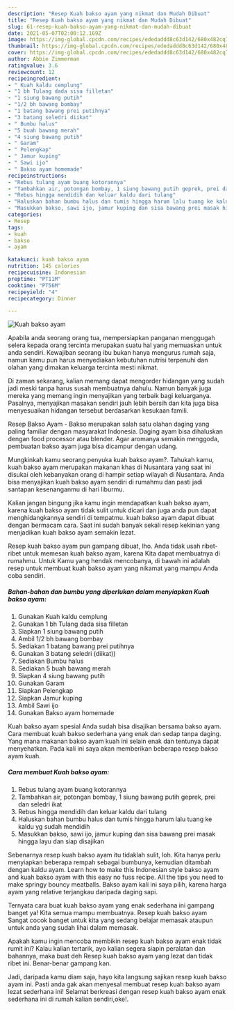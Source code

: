 ```yaml
---
description: "Resep Kuah bakso ayam yang nikmat dan Mudah Dibuat"
title: "Resep Kuah bakso ayam yang nikmat dan Mudah Dibuat"
slug: 61-resep-kuah-bakso-ayam-yang-nikmat-dan-mudah-dibuat
date: 2021-05-07T02:00:12.169Z
image: https://img-global.cpcdn.com/recipes/ededaddd8c63d142/680x482cq70/kuah-bakso-ayam-foto-resep-utama.jpg
thumbnail: https://img-global.cpcdn.com/recipes/ededaddd8c63d142/680x482cq70/kuah-bakso-ayam-foto-resep-utama.jpg
cover: https://img-global.cpcdn.com/recipes/ededaddd8c63d142/680x482cq70/kuah-bakso-ayam-foto-resep-utama.jpg
author: Abbie Zimmerman
ratingvalue: 3.6
reviewcount: 12
recipeingredient:
- " Kuah kaldu cemplung"
- "1 bh Tulang dada sisa filletan"
- "1 siung bawang putih"
- "1/2 bh bawang bombay"
- "1 batang bawang prei putihnya"
- "3 batang seledri diikat"
- " Bumbu halus"
- "5 buah bawang merah"
- "4 siung bawang putih"
- " Garam"
- " Pelengkap"
- " Jamur kuping"
- " Sawi ijo"
- " Bakso ayam homemade"
recipeinstructions:
- "Rebus tulang ayam buang kotorannya"
- "Tambahkan air, potongan bombay, 1 siung bawang putih geprek, prei dan seledri ikat"
- "Rebus hingga mendidih dan keluar kaldu dari tulang"
- "Haluskan bahan bumbu halus dan tumis hingga harum lalu tuang ke kaldu yg sudah mendidih"
- "Masukkan bakso, sawi ijo, jamur kuping dan sisa bawang prei masak hingga layu dan siap disajikan"
categories:
- Resep
tags:
- kuah
- bakso
- ayam

katakunci: kuah bakso ayam 
nutrition: 145 calories
recipecuisine: Indonesian
preptime: "PT11M"
cooktime: "PT56M"
recipeyield: "4"
recipecategory: Dinner

---
```



![Kuah bakso ayam](https://img-global.cpcdn.com/recipes/ededaddd8c63d142/680x482cq70/kuah-bakso-ayam-foto-resep-utama.jpg)

Apabila anda seorang orang tua, mempersiapkan panganan menggugah selera kepada orang tercinta merupakan suatu hal yang memuaskan untuk anda sendiri. Kewajiban seorang ibu bukan hanya mengurus rumah saja, namun kamu pun harus menyediakan kebutuhan nutrisi terpenuhi dan olahan yang dimakan keluarga tercinta mesti nikmat.

Di zaman  sekarang, kalian memang dapat mengorder hidangan yang sudah jadi meski tanpa harus susah membuatnya dahulu. Namun banyak juga mereka yang memang ingin menyajikan yang terbaik bagi keluarganya. Pasalnya, menyajikan masakan sendiri jauh lebih bersih dan kita juga bisa menyesuaikan hidangan tersebut berdasarkan kesukaan famili. 

Resep Bakso Ayam - Bakso merupakan salah satu olahan daging yang paling familiar dengan masyarakat Indonesia. Daging ayam bisa dihaluskan dengan food processor atau blender. Agar aromanya semakin menggoda, pembuatan bakso ayam juga bisa dicampur dengan udang.

Mungkinkah kamu seorang penyuka kuah bakso ayam?. Tahukah kamu, kuah bakso ayam merupakan makanan khas di Nusantara yang saat ini disukai oleh kebanyakan orang di hampir setiap wilayah di Nusantara. Anda bisa menyajikan kuah bakso ayam sendiri di rumahmu dan pasti jadi santapan kesenanganmu di hari liburmu.

Kalian jangan bingung jika kamu ingin mendapatkan kuah bakso ayam, karena kuah bakso ayam tidak sulit untuk dicari dan juga anda pun dapat menghidangkannya sendiri di tempatmu. kuah bakso ayam dapat dibuat dengan bermacam cara. Saat ini sudah banyak sekali resep kekinian yang menjadikan kuah bakso ayam semakin lezat.

Resep kuah bakso ayam pun gampang dibuat, lho. Anda tidak usah ribet-ribet untuk memesan kuah bakso ayam, karena Kita dapat membuatnya di rumahmu. Untuk Kamu yang hendak mencobanya, di bawah ini adalah resep untuk membuat kuah bakso ayam yang nikamat yang mampu Anda coba sendiri.

<!--inarticleads1-->

##### Bahan-bahan dan bumbu yang diperlukan dalam menyiapkan Kuah bakso ayam:

1. Gunakan  Kuah kaldu cemplung
1. Gunakan 1 bh Tulang dada sisa filletan
1. Siapkan 1 siung bawang putih
1. Ambil 1/2 bh bawang bombay
1. Sediakan 1 batang bawang prei putihnya
1. Gunakan 3 batang seledri (diikat))
1. Sediakan  Bumbu halus
1. Sediakan 5 buah bawang merah
1. Siapkan 4 siung bawang putih
1. Gunakan  Garam
1. Siapkan  Pelengkap
1. Siapkan  Jamur kuping
1. Ambil  Sawi ijo
1. Gunakan  Bakso ayam homemade


Kuah bakso ayam spesial Anda sudah bisa disajikan bersama bakso ayam. Cara membuat kuah bakso sederhana yang enak dan sedap tanpa daging. Yang mana makanan bakso ayam kuah ini selain enak dan tentunya dapat menyehatkan. Pada kali ini saya akan memberikan beberapa resep bakso ayam kuah. 

<!--inarticleads2-->

##### Cara membuat Kuah bakso ayam:

1. Rebus tulang ayam buang kotorannya
1. Tambahkan air, potongan bombay, 1 siung bawang putih geprek, prei dan seledri ikat
1. Rebus hingga mendidih dan keluar kaldu dari tulang
1. Haluskan bahan bumbu halus dan tumis hingga harum lalu tuang ke kaldu yg sudah mendidih
1. Masukkan bakso, sawi ijo, jamur kuping dan sisa bawang prei masak hingga layu dan siap disajikan


Sebenarnya resep kuah bakso ayam itu tidaklah sulit, loh. Kita hanya perlu menyiapkan beberapa rempah sebagai bumbunya, kemudian ditambah dengan kaldu ayam. Learn how to make this Indonesian style bakso ayam and kuah bakso ayam with this easy no fuss recipe. All the tips you need to make springy bouncy meatballs. Bakso ayam kali ini saya pilih, karena harga ayam yang relative terjangkau daripada daging sapi. 

Ternyata cara buat kuah bakso ayam yang enak sederhana ini gampang banget ya! Kita semua mampu membuatnya. Resep kuah bakso ayam Sangat cocok banget untuk kita yang sedang belajar memasak ataupun untuk anda yang sudah lihai dalam memasak.

Apakah kamu ingin mencoba membikin resep kuah bakso ayam enak tidak rumit ini? Kalau kalian tertarik, ayo kalian segera siapin peralatan dan bahannya, maka buat deh Resep kuah bakso ayam yang lezat dan tidak ribet ini. Benar-benar gampang kan. 

Jadi, daripada kamu diam saja, hayo kita langsung sajikan resep kuah bakso ayam ini. Pasti anda gak akan menyesal membuat resep kuah bakso ayam lezat sederhana ini! Selamat berkreasi dengan resep kuah bakso ayam enak sederhana ini di rumah kalian sendiri,oke!.

